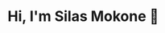 # Hi, I'm Silas Mokone 👋

<!--
**KingSila/KingSila** is a ✨ _special_ ✨ repository because its `README.md` (this file) appears on your GitHub profile.

Here are some ideas to get you started:

- 🔭 I’m currently working as backend developer for one the Telco's in South-Africa.
- 🌱 I’m currently learning React
- 👯 I’m looking to collaborate on open source projects and being proficient in React.

- 💬 Ask me about ...
- 📫 How to reach me: ...
- 😄 Pronouns: ...
- ⚡ Fun fact: ...
-->
